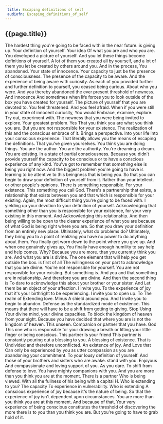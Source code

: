 ```yaml
---
 title: Escaping definitions of self
 audiofn: Escaping_definitions_of_self
---
```


## {{page.title}}

The hardest thing you're going to be faced with in the near future. is
giving up. Your definition of yourself. Your idea Of what you are and
who you are. You developed a picture of yourself. And you let these
things become definitions of yourself. A lot of them you created all by
yourself, and a lot of them you let be created by others around you. And
in the process, You abandoned. Your state of innocence. Your capacity to
just be the presence of consciousness. The presence of the capacity to
be aware. And the experience of being aware with curiosity. As each of
you provided further and further definition to yourself, you ceased
being curious. About who you were. And you thereby abandoned the ever
present threshold of newness. And innocence And sometimes when life
forces you to look outside of the box you have created for yourself. The
picture of yourself that you are devoted to. You feel threatened. And
you feel afraid. When if you were still in your state of innocent
curiosity, You would Embrace, examine, explore. Try out, experiment
with. The newness that you were being invited to explore. Your greatest
problem. Yes That you think you are what you think you are. But you are
not responsible for your existence. The realization of this and the
conscious embrace of it. Brings a perspective. Into your life Into your
conscious experience. That literally allows you the means of escaping
the definitions. That you've given yourselves. You think you are doing
things. You are the author. You are the authority. You're dreaming a
dream. You are existing. In a state of partial consciousness. Because
you didn't provide yourself the capacity to be conscious or to have a
conscious experience of any kind. You've got to remember that something
else is being you right now. And the biggest problem you're going to
have is learning to be attentive to this beingness that is being you. So
that you can begin to draw your definition of yourself from it. Rather
than your intellect. or other people's opinions. There is something
responsible. For your existence. This something you call God. There's a
partnership that exists, a relationship that exists between you and that
which is responsible for your existing. Again, the most difficult thing
you're going to be faced with. I yielding up your devotion to your
definition of yourself. Acknowledging that something other than you is
responsible for your existence, for your very existing in this moment.
And Acknowledging this relationship. And then being willing to be open
to the clearer experience of what you are because of what God is being
right where you are. So that you draw your definition from an entirely
new place. Ultimately, what do problems do? Ultimately, they bring you
to a point of realizing you have no power to do anything about them. You
finally get worn down to the point where you give up. And when one
genuinely gives up, You finally have enough humility to say help and
help comes. Why? Because you are more. than you currently think you are.
And what you are is divine. The one element that will help you get
outside the box. is first of all The willingness on your part to
acknowledge that you are divine. You're not responsible for yourself.
You are not responsible for your existing. But something is. And you and
that something are in relationship. And therefore you are divine. And
then the second thing is To dare to acknowledge this about your brother
or your sister. And Let them be an object of your affection. I invite
you. To the experience of joy that it's your birthright to be
experiencing. I invite you to open up. To The realm of Extending love.
Minus A shield around you. And I invite you to begin to abandon. Defense
as the standardized mode of existence. This means that there will have
to be a shift from getting to giving. Stop Using Your divine mind, your
divine capacities. To block the kingdom of heaven from your sight.
Because you have decided that where you are is not the kingdom of
heaven. This unseen. Companion or partner that you have. God This one
who is responsible for your drawing a breath or lifting your little
finger or being conscious. This partner Is your friend This partner is
constantly pouring out a blessing to you. A blessing of existence. That
is Undivided and therefore unconflicted. An existence of joy. And Love
that Can only be experienced by you as utter compassion as you are
abandoning your commitment. To your lousy definition of yourself. And
those of your brothers and sisters who are awake. stand with you.
Enjoyous And compassionate and loving support of you. As you dare. To
shift from defense to love. You have mighty companions with you. And you
are more than you think you are at the moment. There is a partner Who is
being viewed. With all the fullness of his being with a capital H. Who
is extending to you? The capacity To experience in vulnerability. Who is
extending A conscious experience of joy because it's the nature of
being. So that the experience of joy isn't dependent upon circumstances.
You are more than you think you are at this moment. And because of that,
Your very experience of being conscious constitutes the threshold of
discovering the more there is to you than you think you are. But you're
going to have to grab hold of it.

